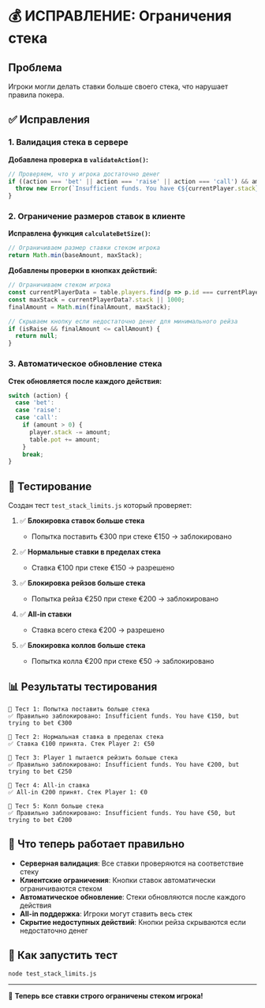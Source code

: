 # 💰 ИСПРАВЛЕНИЕ: Ограничения стека

## Проблема
Игроки могли делать ставки больше своего стека, что нарушает правила покера.

## ✅ Исправления

### 1. Валидация стека в сервере

**Добавлена проверка в `validateAction()`:**
```javascript
// Проверяем, что у игрока достаточно денег
if ((action === 'bet' || action === 'raise' || action === 'call') && amount > currentPlayer.stack) {
  throw new Error(`Insufficient funds. You have €${currentPlayer.stack}, but trying to bet €${amount}`);
}
```

### 2. Ограничение размеров ставок в клиенте

**Исправлена функция `calculateBetSize()`:**
```javascript
// Ограничиваем размер ставки стеком игрока
return Math.min(baseAmount, maxStack);
```

**Добавлены проверки в кнопках действий:**
```javascript
// Ограничиваем стеком игрока
const currentPlayerData = table.players.find(p => p.id === currentPlayerId);
const maxStack = currentPlayerData?.stack || 1000;
finalAmount = Math.min(finalAmount, maxStack);

// Скрываем кнопку если недостаточно денег для минимального рейза
if (isRaise && finalAmount <= callAmount) {
  return null;
}
```

### 3. Автоматическое обновление стека

**Стек обновляется после каждого действия:**
```javascript
switch (action) {
  case 'bet':
  case 'raise':
  case 'call':
    if (amount > 0) {
      player.stack -= amount;
      table.pot += amount;
    }
    break;
}
```

## 🧪 Тестирование

Создан тест `test_stack_limits.js` который проверяет:

1. ✅ **Блокировка ставок больше стека**
   - Попытка поставить €300 при стеке €150 → заблокировано

2. ✅ **Нормальные ставки в пределах стека**
   - Ставка €100 при стеке €150 → разрешено

3. ✅ **Блокировка рейзов больше стека**
   - Попытка рейза €250 при стеке €200 → заблокировано

4. ✅ **All-in ставки**
   - Ставка всего стека €200 → разрешено

5. ✅ **Блокировка коллов больше стека**
   - Попытка колла €200 при стеке €50 → заблокировано

## 📊 Результаты тестирования

```
🧪 Тест 1: Попытка поставить больше стека
✅ Правильно заблокировано: Insufficient funds. You have €150, but trying to bet €300

🧪 Тест 2: Нормальная ставка в пределах стека
✅ Ставка €100 принята. Стек Player 2: €50

🧪 Тест 3: Player 1 пытается рейзить больше стека
✅ Правильно заблокировано: Insufficient funds. You have €200, but trying to bet €250

🧪 Тест 4: All-in ставка
✅ All-in €200 принят. Стек Player 1: €0

🧪 Тест 5: Колл больше стека
✅ Правильно заблокировано: Insufficient funds. You have €50, but trying to bet €200
```

## 🎯 Что теперь работает правильно

- **Серверная валидация**: Все ставки проверяются на соответствие стеку
- **Клиентские ограничения**: Кнопки ставок автоматически ограничиваются стеком
- **Автоматическое обновление**: Стеки обновляются после каждого действия
- **All-in поддержка**: Игроки могут ставить весь стек
- **Скрытие недоступных действий**: Кнопки рейза скрываются если недостаточно денег

## 🚀 Как запустить тест

```bash
node test_stack_limits.js
```

---

🎉 **Теперь все ставки строго ограничены стеком игрока!** 